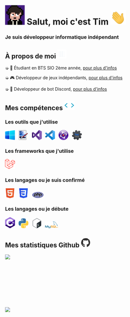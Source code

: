 <h1 style="vertical-align: top;"> <img src="Ressources\Tim.gif" width="64px"> Salut, moi c'est Tim <img src = "Ressources\Hand.gif" width = 50px> </h1>
<p align='center'>

</p>
<h3>
<div size='20px'> Je suis développeur informatique indépendant
</h3>
</div>

<h2> À propos de moi <img src="Ressources\Line.gif" width="30px">
</h2>

➭ 💼 Étudiant en BTS SIO 2ème année, <a href="http://tim-req.ml" target="_blank">pour plus d'infos</a>

➭ 🎮 Développeur de jeux indépendants, <a href="http://strakygames.tk" target="_blank">pour plus d'infos</a>

➭ 🤖 Développeur de bot Discord, <a href="http://strakybot.tk" target="_blank">pour plus d'infos</a> 

<h2> Mes compétences <img src = "Ressources\Code.gif" width = 32px> </h2>

<div>

<h3>Les outils que j'utilise</h3>
  
<img src="Ressources\Windows.png" width=32px>
  &nbsp;
<img src="Ressources\Paint.Net.png" width=32px>
  &nbsp;
<img src="Ressources\VisualStudio.png" width=32px>
  &nbsp;
<img src="Ressources\VisualStudioCode.png" width=32px>
  &nbsp;
<img src="Ressources\Clickteam.png" width=32px>
  &nbsp;
<img src="Ressources\DiscordBotMaker.png" width=32px>
  
<h3>Les frameworks que j'utilise</h3>
<img src="Ressources\Laravel.png" width=32px>
  
<h3>Les langages ou je suis confirmé</h3>
  
<img src="Ressources\HTML.png" width=32px>
 &nbsp;
<img src="Ressources\CSS.png" width=32px>
 &nbsp;
<img src="Ressources\PHP.png" width=38px>
  
<h3>Les langages ou je débute</h3>
  
<img src="Ressources\Csharp.png" width=32px>
  &nbsp;
<img src="Ressources\Python.png" width=32px>
  &nbsp;
<img src="Ressources\Bash.png" width=32px>
  &nbsp;
<img src="Ressources\MySQL.png" width=42px>
  
</div>

<h2> Mes statistiques Github <img src='Ressources\Github.gif' width='32px'> </h2>

<a href="https://github.com/Str4ky/github-readme-stats">
<img align="left" src="https://github-readme-stats.vercel.app/api?username=Str4ky&count_private=true&show_icons=true&theme=tokyonight" />
</a><br><br><br><br><br><br><br><br><br><br>
<a href="https://github.com/Str4ky/convoychat">
<img align="center" src="https://github-readme-stats.vercel.app/api/top-langs/?username=Str4ky&theme=tokyonight" />
</a>
